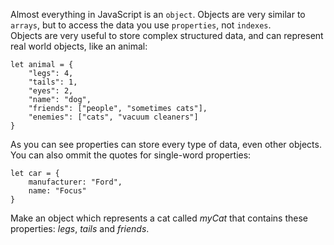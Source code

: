 Almost everything in JavaScript is an `object`. Objects are very similar to `arrays`, but to access the data you use `properties`, not `indexes`.
\
Objects are very useful to store complex structured data, and can represent real world objects, like an animal:
```
let animal = {
    "legs": 4,
    "tails": 1,
    "eyes": 2,
    "name": "dog",
    "friends": ["people", "sometimes cats"],
    "enemies": ["cats", "vacuum cleaners"]
}
```
As you can see properties can store every type of data, even other objects.
\
You can also ommit the quotes for single-word properties:
```
let car = {
    manufacturer: "Ford",
    name: "Focus"
}
```
Make an object which represents a cat called _myCat_ that contains these properties: _legs_, _tails_ and _friends_.


